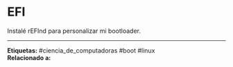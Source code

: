 # EFI
Instalé rEFInd para personalizar mi bootloader.



---
**Etiquetas:** #ciencia_de_computadoras #boot #linux
</br>
**Relacionado a:** 